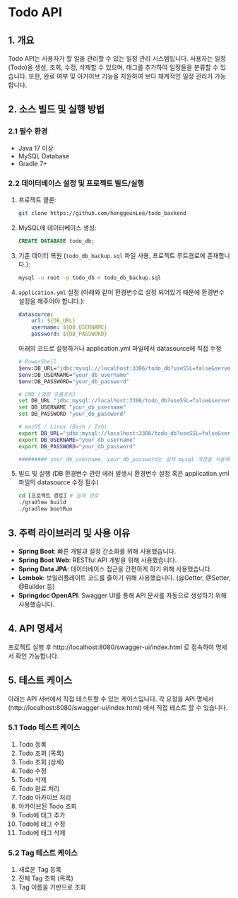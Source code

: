 # Todo API

## 1. 개요

Todo API는 사용자가 할 일을 관리할 수 있는 일정 관리 시스템입니다. 사용자는 일정(Todo)을 생성, 조회, 수정, 삭제할 수 있으며, 태그를 추가하여 일정들을 분류할 수 있습니다.
또한, 완료 여부 및 아카이브 기능을 지원하여 보다 체계적인 일정 관리가 가능합니다.

## 2. 소스 빌드 및 실행 방법

### 2.1 필수 환경

- Java 17 이상
- MySQL Database
- Gradle 7+

### 2.2 데이터베이스 설정 및 프로젝트 빌드/실행

1. 프로젝트 클론:
   ```sh
   git clone https://github.com/honggeunLee/todo_backend
   ```
2. MySQL에 데이터베이스 생성:
   ```sql
   CREATE DATABASE todo_db;
   ```
3. 기존 데이터 복원 (`todo_db_backup.sql` 파일 사용, 프로젝트 루트경로에 존재합니다.):
   ```sh
   mysql -u root -p todo_db < todo_db_backup.sql
   ```
4. `application.yml` 설정 (아래와 같이 환경변수로 설정 되어있기 때문에 환경변수 설정을 해주어야 합니다.):
   ```yml
   datasource:
       url: ${DB_URL}
       username: ${DB_USERNAME}
       password: ${DB_PASSWORD}
   ```
   아래의 코드로 설정하거나 application.yml 파일에서 datasource에 직접 수정
   ```sh
   # PowerShell
   $env:DB_URL="jdbc:mysql://localhost:3306/todo_db?useSSL=false&serverTimezone=UTC"
   $env:DB_USERNAME="your_db_username"
   $env:DB_PASSWORD="your_db_password"
   
   # CMD (명령 프롬프트)
   set DB_URL "jdbc:mysql://localhost:3306/todo_db?useSSL=false&serverTimezone=UTC"
   set DB_USERNAME "your_db_username"
   set DB_PASSWORD "your_db_password"
   
   # macOS / Linux (Bash / Zsh)
   export DB_URL="jdbc:mysql://localhost:3306/todo_db?useSSL=false&serverTimezone=UTC"
   export DB_USERNAME="your_db_username"
   export DB_PASSWORD="your_db_password"
   
   ######### your_db_username, your_db_password는 실제 mysql 계정을 사용해야합니다. ###########
   ```
4. 빌드 및 실행 (DB 환경변수 관련 에러 발생시 환경변수 설정 혹은 application.yml 파일의 datasource 수정 필수)
   ```sh
   cd [프로젝트 경로] # 실제 경로
   ./gradlew build
   ./gradlew bootRun
   ```


## 3. 주력 라이브러리 및 사용 이유

- **Spring Boot**: 빠른 개발과 설정 간소화를 위해 사용했습니다.
- **Spring Boot Web**: RESTful API 개발을 위해 사용했습니다.
- **Spring Data JPA**: 데이터베이스 접근을 간편하게 하기 위해 사용했습니다.
- **Lombok**: 보일러플레이트 코드를 줄이기 위해 사용했습니다. (@Getter, @Setter, @Builder 등)
- **Springdoc OpenAPI**: Swagger UI를 통해 API 문서를 자동으로 생성하기 위해 사용했습니다.

## 4. API 명세서

프로젝트 실행 후 http://localhost:8080/swagger-ui/index.html 로 접속하여 명세서 확인 가능합니다.

## 5. 테스트 케이스

아래는 API 서버에서 직접 테스트할 수 있는 케이스입니다. 각 요청을 API 명세서(http://localhost:8080/swagger-ui/index.html) 에서 직접 테스트 할 수 있습니다.

### 5.1 Todo 테스트 케이스

1. Todo 등록
2. Todo 조회 (목록)
3. Todo 조회 (상세)
4. Todo 수정
5. Todo 삭제
6. Todo 완료 처리
7. Todo 아카이브 처리
8. 아카이브된 Todo 조회
9. Todo에 태그 추가
10. Todo에 태그 수정
11. Todo에 태그 삭제

### 5.2 Tag 테스트 케이스

1. 새로운 Tag 등록
2. 전체 Tag 조회 (목록)
3. Tag 이름을 기반으로 조회


